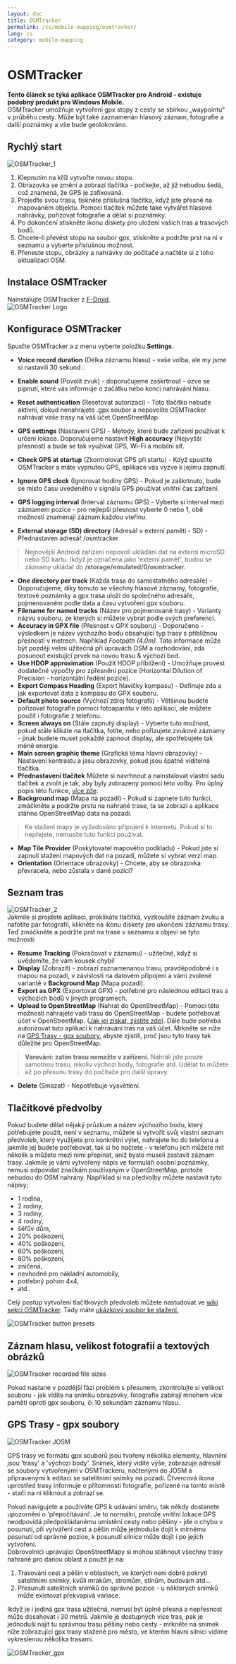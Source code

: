 ```yaml
---
layout: doc
title: OSMTracker
permalink: /cs/mobile-mapping/osmtracker/
lang: cs
category: mobile-mapping
---
```


OSMTracker
==============

  
**Tento článek se týká aplikace OSMTracker pro Android - existuje podobný produkt pro Windows Mobile.**  
OSMTracker umožňuje vytvoření gpx stopy z cesty se sbírkou „waypointu“ v průběhu cesty. Může být také zaznamenán hlasový záznam, fotografie a další poznámky a vše bude geolokováno.

Rychlý start
-----------

![OSMTracker_1][]  

1. Klepnutím na kříž vytvořte novou stopu.  
2. Obrazovka se změní a zobrazí tlačítka - počkejte, až již nebudou šedá, což znamená, že GPS je zafixovaná.  
3. Projeďte svou trasu, tiskněte příslušná tlačítka, když jste přesně na mapovaném objektu. Pomocí tlačítek můžete také vytvářet hlasové nahrávky, pořizovat fotografie a dělat si poznámky.  
4. Po dokončení stiskněte ikonu diskety pro uložení vašich tras a trasových bodů.  
5. Chcete-li převést stopu na soubor gpx, stiskněte a podržte prst na ní v seznamu a vyberte příslušnou možnost.  
6. Přeneste stopu, obrázky a nahrávky do počítače a načtěte si z toho aktualizaci OSM.  


Instalace OSMTracker
-------------------------

 Nainstalujte OSMTracker z [F-Droid](https://f-droid.org/en/packages/net.osmtracker/).  
![OSMTracker Logo][]  


Konfigurace OSMTracker
------------------------

Spusťte OSMTracker a z menu vyberte položku **Settings**.  

-  **Voice record duration** (Délka záznamu hlasu) - vaše volba, ale my jsme si nastavili 30 sekund .  
-  **Enable sound** (Povolit zvuk) - doporučujeme zaškrtnout - ozve se pípnutí, které vás informuje o začátku nebo konci nahrávání hlasu.  
-  **Reset  authentication** (Resetovat autorizaci) - Toto tlačítko nebude aktivní, dokud nenahrajete .gpx soubor a nepovolíte OSMTracker nahrávat vaše trasy na váš účet OpenStreetMap.  
-  **GPS settings** (Nastavení GPS) - Metody, které bude zařízení používat k určení lokace. Doporučujeme nastavit **High accuracy** (Nejvyšší přesnost) a bude se tak využívat GPS, Wi-Fi a mobilní síť.  
-  **Check GPS at startup** (Zkontrolovat GPS při startu) - Když spustíte OSMTracker a máte vypnutou GPS, aplikace vás vyzve k jejímu zapnutí.
-  **Ignore GPS clock** (Ignorovat hodiny GPS) - Pokud je zaškrtnuto, bude se místo času uvedeného v signálu GPS používat vnitřní čas zařízení.  
-  **GPS logging interval** (Interval záznamu GPS) - Vyberte si interval mezi záznamem pozice - pro nejlepší přesnost vyberte 0 nebo 1, obě možnosti znamenají záznam každou vteřinu.  


-  **External storage (SD) directory** (Adresář v externí paměti - SD) - Přednastaven adresář /osmtracker  

> Nejnovější Android zařízení nepovolí ukládání dat na externí microSD nebo SD kartu. Ikdyž je označena jako 'externí paměť', budou se záznamy ukládat do **/storage/emulated/0/osmtracker.**  

-  **One directory per track** (Každá trasa do samostatného adresáře) - Doporučujeme, díky tomuto se všechny hlasové záznamy, fotografie, textové poznámky a gpx trasa uloží do společného adresáře, pojmenovaném podle data a času vytvoření gpx souboru.  
-  **Filename for named tracks** (Název pro pojmenované trasy) - Varianty názvu souboru, ze kterých si můžete vybrat podle svých preferencí.  
-  **Accuracy in GPX file** (Přesnost v GPX souboru) - Doporučeno - výsledkem je název výchozího bodu obsahující typ trasy s přibližnou přesností v metrech. Například *Footpath (4.0m)*. Tato informace může být později velmi užitečná při úpravách OSM a rozhodování, zda posunout existující prvek na novou trasu & výchozí bod.   
-  **Use HDOP approximation** (Použít HDOP přiblížení) - Umožňuje provést dodatečné výpočty pro zpřesnění pozice (Horizontal Dilution of Precision - horizontální ředění pozice).  
-  **Export Compass Heading** (Export hlavičky kompasu) - Definuje zda a jak exportovat data z kompasu do GPX souboru.  
-  **Default photo source** (Výchozí zdroj fotografií) - Většinou budete pořizovat fotografie pomocí fotoaparátu v této aplikaci, ale můžete použít i fotografie z telefonu.  
-  **Screen always on** (Stále zapnutý display) - Vyberte tuto možnost, pokud stále klikáte na tlačítka, fotíte, nebo pořizujete zvukové záznamy - jinak budete muset pokaždé zapnout display, ale spotřebujete tak méně energie.  
-  **Main screen graphic theme** (Grafické téma hlavní obrazovky) - Nastavení kontrastu a jasu obrazovky, pokud jsou špatně viditelná tlačítka.  
-  **Přednastavení tlačítek** Můžete si navrhnout a nainstalovat vlastní sadu tlačítek a zvolit je tak, aby byly zobrazeny pomocí této volby. Pro úplný popis této funkce, [více zde](/cs/mobile-mapping/osmtracker/#button-presets).   
-  **Background map** (Mapa na pozadí) - Pokud si zapnete tuto funkci, zmáčkněte a podržte prstu na nahrané trase, ta se zobrazí a aplikace stáhne OpenStreetMap data na pozadí.  

> Ke stažení mapy je vyžadováno připojení k internetu. Pokud si to nepřejete, nemusíte tuto funkci používat.  

-  **Map Tile Provider** (Poskytovatel mapového podkladu) - Pokud jste si zapnuli stažení mapových dat na pozadí, můžete si vybrat verzi map.  
-  **Orientation** (Orientace obrazovky) - Chcete, aby se obrazovka převracela, nebo zůstala v dané pozici?  

Seznam tras
--------------

![OSMTracker_2][]  
Jakmile si projdete aplikaci, proklikáte tlačítka, vyzkoušíte záznam zvuku a nafotíte pár fotografií, klikněte na ikonu diskety pro ukončení záznamu trasy. Teď zmáčkněte a podržte prst na trase v seznamu a objeví se tyto možnosti:  

-  **Resume Tracking** (Pokračovat v záznamu) - užitečné, když si uvědomíte, že vám kousek chybí!  
-  **Display** (Zobrazit) - zobrazí zaznamenanou trasu, pravděpodobně i s mapou na pozadí, v závislosti na datovém připojení a vámi zvolené variantě v **Background Map** (Mapa pozadí).  
-  **Export as GPX** (Exportovat GPX) - potřebné pro následnou editaci tras a výchozích bodů v jiných programech.  
-  **Upload to OpenStreetMap** (Nahrát do OpenStreetMap) - Pomocí této možnosti nahrajete vaši trasu do OpenStreetMap - budete potřebovat účet v OpenStreetMap. ([Jak jej získat, zjistíte zde](/cs/beginner/start-osm/)). Dále bude potřeba autorizovat tuto aplikaci k nahrávání tras na váš účet. Mrkněte se níže na [GPS Trasy - gpx soubory](/cs/mobile-mapping/osmtracker/#gps-trasy---gpx-soubory), abyste zjistili, proč jsou tyto trasy tak důležité pro OpenStreetMap.  

> **Varování: zatím trasu nemažte v zařízení.** Nahráli jste pouze samotnou trasu, nikoliv výchozí body, fotografie atd. Udělat to můžete až po přesunu trasy do počítače pro další úpravy.  

-  **Delete** (Smazat) - Nepotřebuje vysvětlení.  


Tlačítkové předvolby
--------------

Pokud budete dělat nějaký průzkum a název výchozího bodu, který potřebujete použít, není v seznamu, můžete si vytvořit svůj vlastní seznam předvoleb, který využijete pro konkrétní výlet, nahrajete ho do telefonu a jakmile jej budete potřebovat, tak si ho načtete - v telefonu jich můžete mít několik a můžete mezi nimi přepínat, aniž byste museli zastavit záznam trasy. Jakmile je vámi vytvořený nápis ve formuláři osobní poznámky, nemusí odpovídat značkám používaným v OpenStreetMap, protože nebudou do OSM nahrány. Například si na předvolby můžete nastavit tyto nápisy;  

- 1 rodina,  
- 2 rodiny,  
- 3 rodiny,  
- 4 rodiny,  
- šéfův dům,  
- 20% poškození,  
- 40% poškození,  
- 60% poškození,  
- 80% poškození,  
- zničená,  
- nevhodné pro nákladní automobily,  
- potřebný pohon 4x4,  
- atd..  

Celý postup vytvoření tlačítkových předvoleb můžete nastudovat ve [wiki sekci OSMTracker](https://github.com/nguillaumin/osmtracker-android/wiki/Custom-buttons-layouts). Tady máte [ukázkový soubor ke stažení.](/files/R_of_Way.xml)  

![OSMTracker button presets][]  


Záznam hlasu, velikost fotografií a textových obrázků  
-----------------------------------------------  

![OSMTracker recorded file sizes][]  

Pokud nastane v pozdější fázi problém s přesunem, zkontrolujte si velikost souboru - jak vidíte na snímku obrazovky, fotografie zabírají mnohem více paměti oproti gpx souboru, či 10 sekundám záznamu hlasu.  


GPS Trasy - gpx soubory
----------------------  

![OSMTracker JOSM][]  

GPS trasy ve formátu gpx souborů jsou tvořeny několika elementy, hlavními jsou 'trasy' a 'výchozí body'. Snímek, který vidíte výše, zobrazuje adresář se soubory vytvořenými v OSMTrackeru, načtenými do JOSM a připravenými k editaci se satelitními snímky na pozadí. Čtvercová ikona uprostřed trasy informuje o přítomnosti fotografie, pořízené na tomto místě - stačí na ni kliknout a zobrazí se.  

Pokud navigujete a používáte GPS k udávání směru, tak někdy dostanete upozornění o 'přepočítávání'. Je to normální, protože vnitřní lokace GPS neodpovídá předpokládanému umístění cesty nebo pěšiny - jde o chybu v posunutí, při vytváření cest a pěšin může jednoduše dojít k mírnému posunutí od správné pozice, k posunutí silnice může dojít i po jejich vytvoření.  
Dobrovolníci upravující OpenStreetMapy si mohou stáhnout všechny trasy nahrané pro danou oblast a použít je na:  

1. Trasování cest a pěšin v oblastech, ve kterých není dobré pokrytí satelitními snímky, kvůli mrakům, stromům, stínům, budovám atd...  
2. Přesunutí satelitních snímků do správné pozice - u některých snímků může existovat překvapivá variace.  

Ikdyž je i jediná gpx trasa užitečná, nemusí být úplně přesná a nepřesnost může dosahovat i 30 metrů. Jakmile je dostupných více tras, pak je jednoduší najít tu správnou trasu pěšiny nebo cesty - mrkněte na snímek níže zobrazující gpx trasy stažené pro město, ve kterém hlavní silnici vidíme vykreslenou několika trasami.  

![OSMTracker_gpx][] 




[OSMTracker Logo]: /images/mobile-mapping/osmtracker_logo.png
[OSMTracker_1]: /images/mobile-mapping/OSMTracker_1.png
[OSMTracker_2]: /images/mobile-mapping/OSMTracker_2.png
[OSMTracker button presets]: /images/mobile-mapping/OSMTracker_presets.png
[OSMTracker recorded file sizes]: /images/mobile-mapping/OSMTracker_files.png
[OSMTracker_gpx]: /images/mobile-mapping/OSMTracker_gpx.png
[OSMTracker JOSM]: /images/mobile-mapping/OSMTracker_JOSM.png